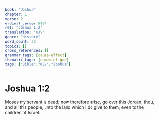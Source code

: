```yaml
---
book: "Joshua"
chapter: 1
verse: 2
ordinal_verse: 5854
ref: "Joshua 1:2"
translation: "KJV"
genre: "History"
word_count: 32
topics: []
cross_references: []
grammar_tags: [cause-effect]
thematic_tags: [names-of-god]
tags: ["Bible","KJV","Joshua"]
---
```


# Joshua 1:2

Moses my servant is dead; now therefore arise, go over this Jordan, thou, and all this people, unto the land which I do give to them, even to the children of Israel.
